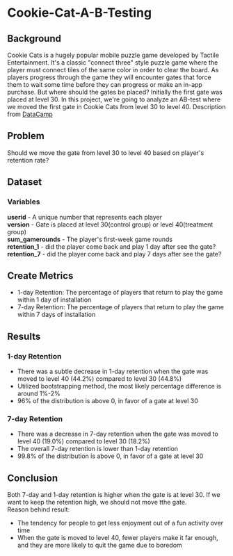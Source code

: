# Cookie-Cat-A-B-Testing
## Background
Cookie Cats is a hugely popular mobile puzzle game developed by Tactile Entertainment. It's a classic "connect three" style puzzle game where the player must connect tiles of the same color in order to clear the board. As players progress through the game they will encounter gates that force them to wait some time before they can progress or make an in-app purchase. But where should the gates be placed? Initially the first gate was placed at level 30. In this project, we're going to analyze an AB-test where we moved the first gate in Cookie Cats from level 30 to level 40. Description from [DataCamp](https://www.datacamp.com/projects/184)  
## Problem
Should we move the gate from level 30 to level 40 based on player's retention rate?
## Dataset  
### Variables
**userid** - A unique number that represents each player  
**version** - Gate is placed at level 30(control group) or level 40(treatment group)  
**sum_gamerounds** - The player's first-week game rounds  
**retention_1** - did the player come back and play 1 day after see the gate?  
**retention_7** - did the player come back and play 7 days after see the gate?  
## Create Metrics
+ 1-day Retention: The percentage of players that return to play the game within 1 day of installation
+ 7-day Retention: The percentage of players that return to play the game within 7 days of installation
## Results
### 1-day Retention 
+ There was a subtle decrease in 1-day retention when the gate was moved to level 40 (44.2%) compared to level 30 (44.8%)
+ Utilized bootstrapping method, the most likely percentage difference is around 1%-2%
+ 96% of the distribution is above 0, in favor of a gate at level 30
### 7-day Retention 
+ There was a decrease in 7-day retention when the gate was moved to level 40 (19.0%) compared to level 30 (18.2%)
+ The overall 7-day retention is lower than 1-day retention
+ 99.8% of the distribution is above 0, in favor of a gate at level 30
## Conclusion
Both 7-day and 1-day retention is higher when the gate is at level 30. If we want to keep the retention high, we should not move tthe gate.  
Reason behind result:
+ The tendency for people to get less enjoyment out of a fun activity over time
+ When the gate is moved to level 40, fewer players make it far enough, and they are more likely to quit the game due to boredom
